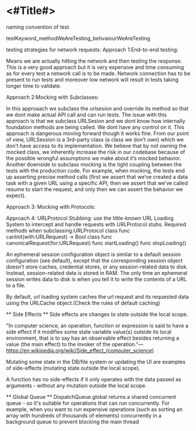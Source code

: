 #  <#Title#>

naming convention of test

testKeyword_methodWeAreTesting_behvaiourWeAreTesting


testing strategies for network requests: 
Approach 1:End-to-end testing:

Means we are actually hitting the network and then testing the response. This is a very good approach but it is very expensive and time consuming as for every test a network call is to be made. Network connection has to be present to run tests and moreover low network will result in tests taking longer time to validate. 

Approach 2:Mocking with Subclasses:

In this approaach we subclass the urlsesion and override its method so that we dont make actual API call and can run tests. The issue with this approach is that we subclass URLSesion and we dont know how internally foundation methods are being called. We dont have any control on it. This approach is dangerous moving forward though it works fine. 
From our point of view, URLSession is a 3rd-party class (a class we don’t own) which we don’t have access to its implementation. We believe that by not owning the mocked class, we inherently increase the risk in our codebase because of the possible wrongful assumptions we make about it’s mocked behavior.
Another downside to subclass mocking is the tight coupling between the tests with the production code. For example, when mocking, the tests end up asserting precise method calls (first we assert that we’ve created a data task with a given URL using a specific API, then we assert that we’ve called resume to start the request, and only then we can assert the behavior we expect). 

Approach 3: Mocking with Protocols:

Approach 4: URLProtocol Stubbing:
use the little-known URL Loading System to intercept and handle requests with URLProtocol stubs.
Required methods when subclassing:URLProtocol 
class func canInit(with:URLRequest) -> Bool
class func canonicalRequest(for:URLRequest)
func startLoading()
func stopLoading()

An ephemeral session configuration object is similar to a default session configuration (see default), except that the corresponding session object doesn’t store caches, credential stores, or any session-related data to disk. Instead, session-related data is stored in RAM. The only time an ephemeral session writes data to disk is when you tell it to write the contents of a URL to a file.

By default, url loading system caches the url request and its requested data using the URLCache object.(Check the rules of default caching)

** Side Effects **
Side effects are changes to state outside the local scope.

"In computer science, an operation, function or expression is said to have a side effect if it modifies some state variable value(s) outside its local environment, that is to say has an observable effect besides returning a value (the main effect) to the invoker of the operation."—https://en.wikipedia.org/wiki/Side_effect_(computer_science)

Mutating some state in the DB/file system or updating the UI are examples of side-effects (mutating state outside the local scope). 

A function has no side-effects if it only operates with the data passed as arguments - without any mutation outside the local scope.

** Global Queue **
DispatchQueue.global returns a shared concurrent queue - so it's suitable for operations that can run concurrently. For example, when you want to run expensive operations (such as sorting an array with hundreds of thousands of elements) concurrently in a background queue to prevent blocking the main thread
